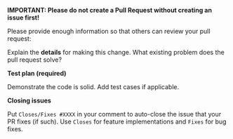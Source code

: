 **IMPORTANT: Please do not create a Pull Request without creating an issue first!**

Please provide enough information so that others can review your pull request:

<!-- You can skip this if you're fixing a typo -->

Explain the **details** for making this change. What existing problem does the pull request solve?

<!-- Example: When "Adding a function to do X", explain why it is necessary to have a way to do X. -->

**Test plan (required)**

Demonstrate the code is solid. Add test cases if applicable.

<!-- Make sure all tests pass. -->

**Closing issues**

Put `Closes/Fixes #XXXX` in your comment to auto-close the issue that your PR fixes (if such).
Use `Closes` for feature implementations and `Fixes` for bug fixes.
